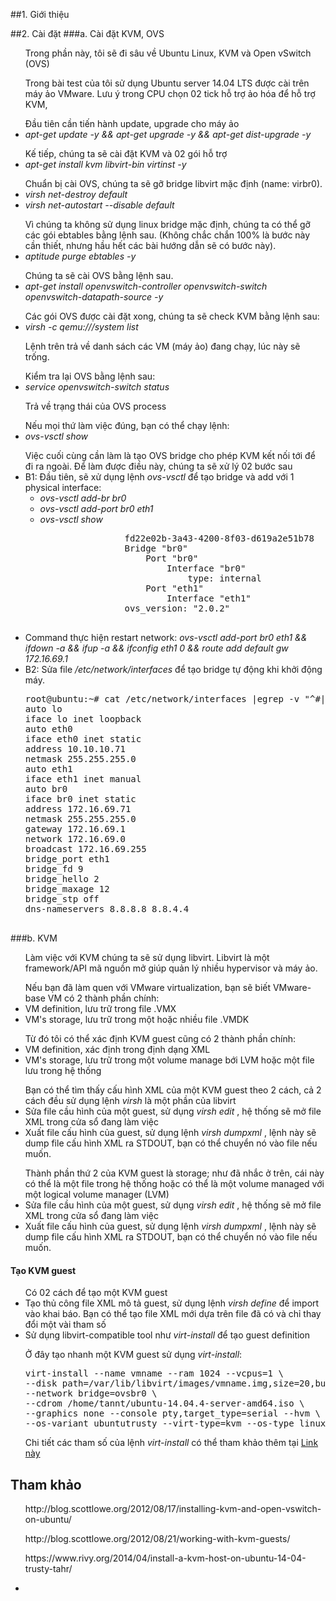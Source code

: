 ﻿##1. Giới thiệu
<ul></ul>
<ul></ul>
<ul></ul>

##2. Cài đặt
###a. Cài đặt KVM, OVS

<ul>Trong phần này, tôi sẽ đi sâu về Ubuntu Linux, KVM và Open vSwitch (OVS)</ul>
<ul>Trong bài test của tôi sử dụng Ubuntu server 14.04 LTS được cài trên máy ảo VMware. Lưu ý trong CPU chọn 02 tick hỗ trợ ảo hóa để hỗ trợ KVM,</ul>
<ul>Đầu tiên cần tiến hành update, upgrade cho máy ảo
	<li><i>apt-get update -y && apt-get upgrade -y && apt-get dist-upgrade -y</i></li>
</ul>
<ul>Kế tiếp, chúng ta sẽ cài đặt KVM và 02 gói hỗ trợ
	<li><i>apt-get install kvm libvirt-bin virtinst -y</i></li>
</ul>
<ul>Chuẩn bị cài OVS, chúng ta sẽ gỡ bridge libvirt mặc định (name: virbr0).
	<li><i>virsh net-destroy default</i></li>
	<li><i>virsh net-autostart --disable default</i></li>
</ul>
<ul>Vì chúng ta không sử dụng linux bridge mặc định, chúng ta có thể gỡ các gói ebtables bằng lệnh sau. (Không chắc chắn 100% là bước này cần thiết, nhưng hầu hết các bài 
hướng dẫn sẽ có bước này).
	<li><i>aptitude purge ebtables -y</i></li>
</ul>
<ul>Chúng ta sẽ cài OVS bằng lệnh sau.
	<li><i>apt-get install openvswitch-controller openvswitch-switch openvswitch-datapath-source -y</i></li>
</ul>
<ul>Các gói OVS được cài đặt xong, chúng ta sẽ check KVM bằng lệnh sau:
	<li><i>virsh -c qemu:///system list</i></li>
	<p>Lệnh trên trả về danh sách các VM (máy ảo) đang chạy, lúc này sẽ trống.</p>
</ul>
<ul>Kiểm tra lại OVS bằng lệnh sau:
	<li><i>service openvswitch-switch status</i></li>
	<p>Trả về trạng thái của OVS process</p>
</ul>
<ul>Nếu mọi thứ làm việc đúng, bạn có thể chạy lệnh:
	<li><i>ovs-vsctl show</i></li>
</ul>
<ul>Việc cuối cùng cần làm là tạo OVS bridge cho phép KVM kết nối tới để đi ra ngoài. Để làm được điều này, chúng ta sẽ xử lý 02 bước sau
	<li>B1: Đầu tiên, sẽ xử dụng lệnh <i>ovs-vsctl</i> để tạo bridge và add với 1 physical interface:
		<ul>
			<li><i>ovs-vsctl add-br br0</i></li>
			<li><i>ovs-vsctl add-port br0 eth1</i></li>
			<li><i>ovs-vsctl show</i>
			<pre>
				fd22e02b-3a43-4200-8f03-d619a2e51b78
				Bridge "br0"
					Port "br0"
						Interface "br0"
							type: internal
					Port "eth1"
						Interface "eth1"
				ovs_version: "2.0.2"
			</pre>
			</li>
		</ul>
	</li>
	<li>Command thực hiện restart network: <i>ovs-vsctl add-port br0 eth1 && ifdown -a && ifup -a && ifconfig eth1 0 && route add default gw 172.16.69.1</i></li>
	<li>B2: Sửa file <i>/etc/network/interfaces</i> để tạo bridge tự động khi khởi động máy.
		<pre>
root@ubuntu:~# cat /etc/network/interfaces |egrep -v "^#|^$"
auto lo
iface lo inet loopback
auto eth0
iface eth0 inet static
address 10.10.10.71
netmask 255.255.255.0
auto eth1
iface eth1 inet manual
auto br0
iface br0 inet static
address 172.16.69.71
netmask 255.255.255.0
gateway 172.16.69.1
network 172.16.69.0
broadcast 172.16.69.255
bridge_port eth1
bridge_fd 9
bridge_hello 2
bridge_maxage 12
bridge_stp off
dns-nameservers 8.8.8.8 8.8.4.4
		</pre>
	</li>
</ul>

###b. KVM
<ul>Làm việc với KVM chúng ta sẽ sử dụng libvirt. Libvirt là một framework/API mã nguồn mở giúp quản lý nhiều hypervisor và máy ảo.</ul>
<ul>Nếu bạn đã làm quen với VMware virtualization, bạn sẽ biết VMware-base VM có 2 thành phần chính:
	<li>VM definition, lưu trữ trong file .VMX</li>
	<li>VM's storage, lưu trữ trong một hoặc nhiều file .VMDK</li>
</ul>
<ul>Từ đó tôi có thể xác định KVM guest cũng có 2 thành phần chính:
	<li>VM definition, xác định trong định dạng XML</li>
	<li>VM's storage, lưu trữ trong một volume manage bới LVM hoặc một file lưu trong hệ thống</li>
</ul>
<ul>Bạn có thể tìm thấy cấu hình XML của một KVM guest theo 2 cách, cả 2 cách đều sử dụng lệnh <i>virsh</i> là một phần của libvirt 
	<li>Sửa file cầu hình của một guest, sử dụng <i>virsh edit <Name of guest VM></i>, hệ thống sẽ mở file XML trong cửa sổ đang làm việc</li>
	<li>Xuất file cấu hình của guest, sử dụng lệnh <i>virsh dumpxml <Name of guest VM></i>, lệnh này sẽ dump file cấu hình XML ra STDOUT, bạn có thể chuyển nó vào file nếu muốn.</li>
</ul>
<ul>Thành phần thứ 2 của KVM guest là storage; như đã nhắc ở trên, cái này có thể là một file trong hệ thống hoặc có thể là một volume managed với một logical volume manager (LVM) 
	<li>Sửa file cầu hình của một guest, sử dụng <i>virsh edit <Name of guest VM></i>, hệ thống sẽ mở file XML trong cửa sổ đang làm việc</li>
	<li>Xuất file cấu hình của guest, sử dụng lệnh <i>virsh dumpxml <Name of guest VM></i>, lệnh này sẽ dump file cấu hình XML ra STDOUT, bạn có thể chuyển nó vào file nếu muốn.</li>
</ul>

#### Tạo KVM guest
<ul> Có 02 cách để tạo một KVM guest
	<li>Tạo thủ công file XML mô tả guest, sử dụng lệnh <i>virsh define <Name of XML file></i> để import vào khai báo. Bạn có thể tạo file XML mới dựa trên file đã có và chỉ thay đổi
	một vài tham số</li>
	<li>Sử dụng libvirt-compatible tool như <i>virt-install</i> để tạo guest definition</li>
</ul>
<ul>Ở đây tạo nhanh một KVM guest sử dụng <i>virt-install</i>:
<pre>
virt-install --name vmname --ram 1024 --vcpus=1 \
--disk path=/var/lib/libvirt/images/vmname.img,size=20,bus=virtio \
--network bridge=ovsbr0 \
--cdrom /home/tannt/ubuntu-14.04.4-server-amd64.iso \
--graphics none --console pty,target_type=serial --hvm \
--os-variant ubuntutrusty --virt-type=kvm --os-type linux
</pre>
</ul>
<ul>Chi tiết các tham số của lệnh <i>virt-install</i> có thể tham khảo thêm tại <a href="https://linux.die.net/man/1/virt-install">Link này</a></ul>

## Tham khảo
<ul>http://blog.scottlowe.org/2012/08/17/installing-kvm-and-open-vswitch-on-ubuntu/</ul>
<ul>http://blog.scottlowe.org/2012/08/21/working-with-kvm-guests/</ul>
<ul>https://www.rivy.org/2014/04/install-a-kvm-host-on-ubuntu-14-04-trusty-tahr/</ul>
<ul></ul>
<ul></ul>
<ul>
	<li><i></i></li>
</ul>